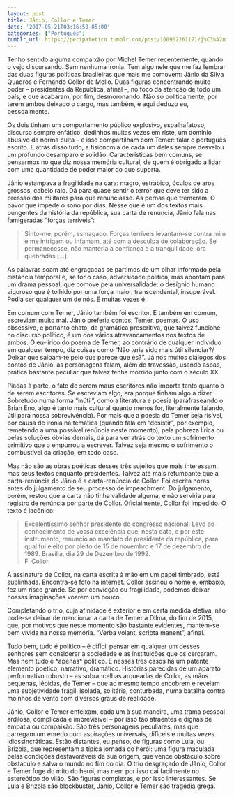 ```yaml
---
layout: post
title: Jânio, Collor e Temer
date: '2017-05-21T03:16:50-05:00'
categories: ["Português"]
tumblr_url: https://peripatetico.tumblr.com/post/160902261171/j%C3%A2nio-collor-e-temer
---
```

Tenho sentido alguma compaixão por Michel Temer recentemente, quando o vejo discursando. Sem nenhuma ironia. Tem algo nele que me faz lembrar das duas figuras políticas brasileiras que mais me comovem: Jânio da Silva Quadros e Fernando Collor de Mello. Duas figuras concentrando muito poder – presidentes da República, afinal –, no foco da atenção de todo um país, e que acabaram, por fim, desmoronando. Não só politicamente, por terem ambos deixado o cargo, mas também, e aqui deduzo eu, pessoalmente.

Os dois tinham um comportamento público explosivo, espalhafatoso, discurso sempre enfático, dedinhos muitas vezes em riste, um domínio abusivo da norma culta – e isso compartilham com Temer: falar o português escrito. E atrás disso tudo, a fisionomia de cada um deles sempre desvelou um profundo desamparo e solidão. Características bem comuns, se pensarmos no que diz nossa memória cultural, de quem é obrigado a lidar com uma quantidade de poder maior do que suporta.

Jânio estampava a fragilidade na cara: magro, estrábico, óculos de aros grossos, cabelo ralo. Dá para quase sentir o terror que deve ter sido a pressão dos militares para que renunciasse. As pernas que tremeram. O pavor que impede o sono por dias. Nesse que é um dos textos mais pungentes da história da república, sua carta de renúncia, Jânio fala nas famigeradas “forças terríveis”:

> Sinto-me, porém, esmagado. Forças terríveis levantam-se contra mim e me intrigam ou infamam, até com a desculpa de colaboração. Se permanecesse, não manteria a confiança e a tranquilidade, ora quebradas […].

As palavras soam até engraçadas se partimos de um olhar informado pela distância temporal e, se for o caso, adversidade política, mas apontam para um drama pessoal, que comove pela universalidade: o desígnio humano vigoroso que é tolhido por uma força maior, transcendental, insuperável. Podia ser qualquer um de nós. E muitas vezes é.

Em comum com Temer, Jânio também foi escritor. E também em comum, escreviam muito mal. Jânio preferia contos; Temer, poemas. O uso obsessivo, e portanto chato, da gramática prescritiva, que talvez funcione no discurso político, é um dos vários atravancamentos nos textos de ambos. O eu-lírico do poema de Temer, ao contrário de qualquer indivíduo em qualquer tempo, diz coisas como “Não teria sido mais útil silenciar?/ Deixar que saibam-te pelo que parece que és?”. Já nos muitos diálogos dos contos de Jânio, as personagens falam, além do travessão, usando aspas, prática bastante peculiar que talvez tenha morrido junto com o século XX.

Piadas à parte, o fato de serem maus escritores não importa tanto quanto o de serem escritores. Se escreviam algo, era porque tinham algo a dizer. Sobretudo numa forma “inútil”, como a literatura e poesia (parafraseando o Brian Eno, algo é tanto mais cultural quanto menos for, literalmente falando, útil para nossa sobrevivência). Por mais que a poesia do Temer seja risível, por causa de ironia na temática (quando fala em “desistir”, por exemplo, remetendo a uma possível renúncia neste momento), pela pobreza lírica ou pelas soluções óbvias demais, dá para ver atrás do texto um sofrimento primitivo que o empurrou a escrever. Talvez seja mesmo o sofrimento o combustível da criação, em todo caso.

Mas não são as obras poéticas desses três sujeitos que mais interessam, mas seus textos enquanto presidentes. Talvez até mais retumbante que a carta-renúncia do Jânio é a carta-renúncia de Collor. Foi escrita horas antes do julgamento de seu processo de impeachment. Do julgamento, porém, restou que a carta não tinha validade alguma, e não serviria para registro de renúncia por parte de Collor. Oficialmente, Collor foi impedido. O texto é lacônico:

> Excelentíssimo senhor presidente do congresso nacional: Levo ao conhecimento de vossa excelência que, nesta data, e por este instrumento, renuncio ao mandato de presidente da república, para qual fui eleito por pleito de 15 de novembro e 17 de dezembro de 1989. Brasília, dia 29 de Dezembro de 1992.  
> F. Collor.

A assinatura de Collor, na carta escrita à mão em um papel timbrado, está sublinhada. Encontra-se foto na internet. Collor assinou o nome e, embaixo, fez um risco grande. Se por convicção ou fragilidade, podemos deixar nossas imaginações voarem um pouco.

Completando o trio, cuja afinidade é exterior e em certa medida eletiva, não pode-se deixar de mencionar a carta de Temer a Dilma, do fim de 2015, que, por motivos que neste momento são bastante evidentes, mantém-se bem vívida na nossa memória. “Verba volant, scripta manent”, afinal.

Tudo bem, tudo é político – é difícil pensar em qualquer um desses senhores sem considerar a sociedade e as instituições que os cercaram. Mas nem tudo é \*apenas\* político. E nesses três casos há um patente elemento poético, narrativo, dramático. Histórias parecidas de um aparato performativo robusto – as sobrancelhas arqueadas de Collor, as mãos pequenas, lépidas, de Temer – que ao mesmo tempo encobrem e revelam uma subjetividade frágil, isolada, solitária, conturbada, numa batalha contra moinhos de vento com diversos graus de realidade.

Jânio, Collor e Temer enfeixam, cada um à sua maneira, uma trama pessoal ardilosa, complicada e imprevisível – por isso tão atraentes e dignas de empatia ou compaixão. São três personagens peculiares, mas que carregam um enredo com aspirações universais, difíceis e muitas vezes idiossincráticas. Estão distantes, eu penso, de figuras como Lula, ou Brizola, que representam a típica jornada do herói: uma figura maculada pelas condições desfavoráveis de sua origem, que vence obstáculo sobre obstáculo e salva o mundo no fim do dia. O trio desgraçado de Jânio, Collor e Temer foge do mito do herói, mas nem por isso cai facilmente no estereótipo do vilão. São figuras complexas, e por isso interessantes. Se Lula e Brizola são blockbuster, Jânio, Collor e Temer são tragédia grega.

